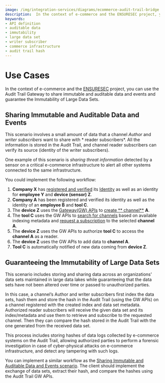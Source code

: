 ```yaml
---
image: /img/integration-services/diagrams/ecommerce-audit-trail-bridge.jpeg
description:  In the context of e-commerce and the ENSURESEC project, you can use the Audit Trail Gateway to share immutable and auditable data and events and guarantee the Immutability of Large Data Sets.
keywords:
- API definition
- auditable data
- immutability
- large data set
- writer subscriber
- commerce infrastructure
- audit trail hash
---
```


# Use Cases

In the context of e-commerce and the [ENSURESEC](https://www.ensuresec.eu/) project, you can use the Audit Trail Gateway
to share immutable and auditable data and events and guarantee the Immutability of Large Data Sets.

## Sharing Immutable and Auditable Data and Events

This scenario involves a small amount of data that a channel *Author* and *writer subscribers* want to share with *
reader subscribers*. All the information is stored in the Audit Trail, and channel reader subscribers can verify its
source (identity of the writer subscribers).

One example of this scenario is _sharing threat information_ detected by a sensor on a critical e-commerce
infrastructure to alert all other systems connected to the same infrastructure.

You could implement the following workflow:

1. **Company X** has [registered and verified](../SSI-bridge/API-definition) its [Identity](../../basics/identity.md) as
   well as an identity for **employee Y** and **device (sensor) Z**.
2. **Company A** has been registered and verified its identity as well as the identity of an **employee B** and **tool
   C**.
3. The **device Z** uses the [Gateway(GW) APIs](API-definition.md) to [create **
   channel**](API-definition.md#channel-service) **A**.
4. The **tool C** uses the GW APIs to [search for channels](API-definition.md#channel-info-service) based on available
   indexing metadata and [request a subscription](API-definition.md#subscription-service) to the selected **channel A**.
5. The **device Z** uses the GW APIs to authorize **tool C** to access the **channel A** as a reader.
6. The **device Z** uses the GW APIs to add data to **channel A**.
7. **Tool C** is automatically notified of new data coming from **device Z**.

## Guaranteeing the Immutability of Large Data Sets

This scenario includes storing and sharing data across an organizations' data sets maintained in large data lakes while
guaranteeing that the data sets have not been altered over time or passed to unauthorized parties.

In this case, a channel’s Author and writer subscribers first index the data sets, hash them and store the hash in the
Audit Trail (using the GW APIs) on a channel registered with the created index and data set metadata. Authorized reader
subscribers will receive the given data set and its index/metadata and use them to retrieve and subscribe to the
requested channel. Then they can compare the hash stored in the Audit Trail with the one generated from the received
data set.

This process includes storing hashes of data logs collected by e-commerce systems on the Audit Trail, allowing
authorized parties to perform a forensic investigation in case of cyber-physical attacks on e-commerce infrastructure,
and detect any tampering with such logs.

You can implement a similar workflow as
the [Sharing Immutable and Auditable Data and Events scenario](#sharing-immutable-and-auditable-data-and-events). The
client should implement the exchange of data sets, extract their hash, and compare the hashes using the Audit Trail GW
APIs.
